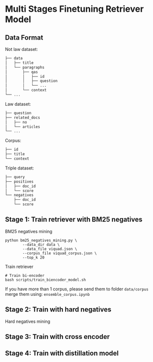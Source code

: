 # Multi Stages Finetuning Retriever Model
## Data Format

Not law dataset:
```bash
├── data
│   ├── title
│   └── paragraphs
│       ├── qas
│       │   ├── id
│       │   ├── question
│       │   └── ...
│       └── context
└── ...
```

Law dataset:
```bash
├── question
├── related_docs
│   ├── no
│   └── articles
└── ...
```

Corpus:
```bash
├── id
├── title
└── context
```

Triple dataset:
```bash
├── query
├── positives
│   ├── doc_id
│   └── score
└── negatives
    ├── doc_id
    └── score
```

## Stage 1: Train retriever with BM25 negatives
BM25 negatives mining
```
python bm25_negatives_mining.py \
        --data_dir data \
        --data_file viquad.json \
        --corpus_file viquad_corpus.json \
        --top_k 20
```
Train retriever
```
# Train bi-encoder
bash scripts/train_biencoder_model.sh
```
If you have more than 1 corpus, please send them to folder `data/corpus` merge them using: `ensemble_corpus.ipynb`

## Stage 2: Train with hard negatives
Hard negatives mining


## Stage 3: Train with cross encoder


## Stage 4: Train with distillation model


